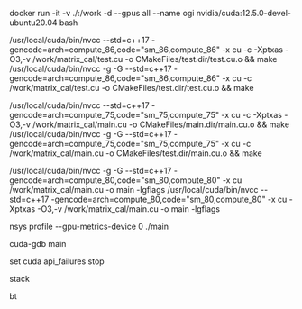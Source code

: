 docker run -it -v ./:/work  -d --gpus all --name ogi nvidia/cuda:12.5.0-devel-ubuntu20.04 bash


/usr/local/cuda/bin/nvcc  --std=c++17 -gencode=arch=compute_86,code=\"sm_86,compute_86\"  -x cu -c -Xptxas -O3,-v  /work/matrix_cal/test.cu -o CMakeFiles/test.dir/test.cu.o  && make
/usr/local/cuda/bin/nvcc -g -G --std=c++17 -gencode=arch=compute_86,code=\"sm_86,compute_86\"  -x cu -c  /work/matrix_cal/test.cu -o CMakeFiles/test.dir/test.cu.o  && make 


/usr/local/cuda/bin/nvcc  --std=c++17 -gencode=arch=compute_75,code=\"sm_75,compute_75\"  -x cu -c -Xptxas -O3,-v  /work/matrix_cal/main.cu -o CMakeFiles/main.dir/main.cu.o  && make
/usr/local/cuda/bin/nvcc -g -G --std=c++17 -gencode=arch=compute_75,code=\"sm_75,compute_75\"  -x cu -c  /work/matrix_cal/main.cu -o CMakeFiles/test.dir/main.cu.o  && make

/usr/local/cuda/bin/nvcc -g -G --std=c++17 -gencode=arch=compute_80,code=\"sm_80,compute_80\"  -x cu   /work/matrix_cal/main.cu  -o main -lgflags
/usr/local/cuda/bin/nvcc --std=c++17 -gencode=arch=compute_80,code=\"sm_80,compute_80\"  -x cu  -Xptxas -O3,-v  /work/matrix_cal/main.cu  -o main -lgflags


nsys profile --gpu-metrics-device 0 ./main

cuda-gdb main

set cuda api_failures stop

stack

bt